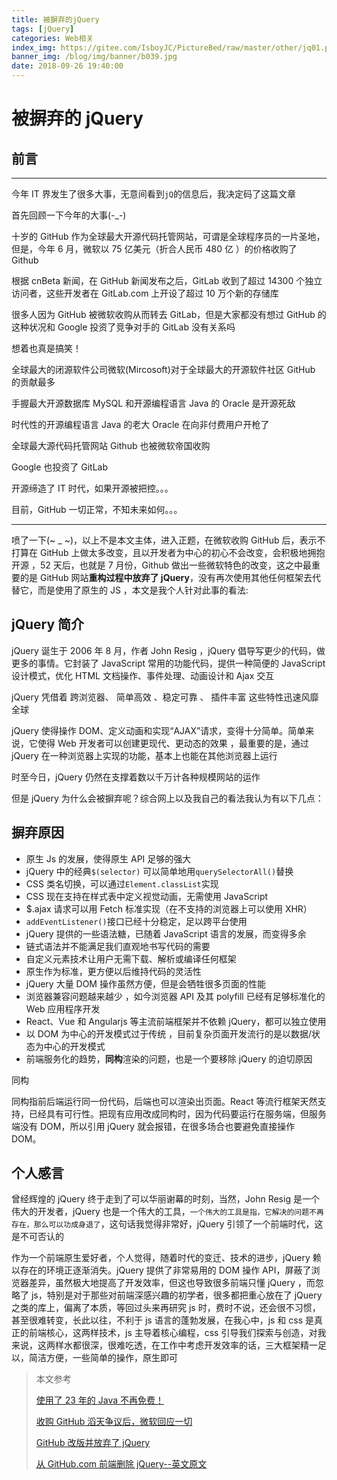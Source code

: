 ```yaml
---
title: 被摒弃的jQuery
tags: [jQuery]
categories: Web相关
index_img: https://gitee.com/IsboyJC/PictureBed/raw/master/other/jq01.png
banner_img: /blog/img/banner/b039.jpg
date: 2018-09-26 19:40:00
---
```


# 被摒弃的 jQuery

## 前言

---

今年 IT 界发生了很多大事，无意间看到`jQ`的信息后，我决定码了这篇文章

首先回顾一下今年的大事(-\_-)

十岁的 GitHub 作为全球最大开源代码托管网站，可谓是全球程序员的一片圣地，但是，今年 6 月，微软以 75 亿美元（折合人民币 480 亿 ）的价格收购了 Github

根据 cnBeta 新闻，在 GitHub 新闻发布之后，GitLab 收到了超过 14300 个独立访问者，这些开发者在 GitLab.com 上开设了超过 10 万个新的存储库

很多人因为 GitHub 被微软收购从而转去 GitLab，但是大家都没有想过 GitHub 的这种状况和 Google 投资了竞争对手的 GitLab 没有关系吗

想着也真是搞笑！

全球最大的闭源软件公司微软(Mircosoft)对于全球最大的开源软件社区 GitHub 的贡献最多

手握最大开源数据库 MySQL 和开源编程语言 Java 的 Oracle 是开源死敌

时代性的开源编程语言 Java 的老大 Oracle 在向非付费用户开枪了

全球最大源代码托管网站 Github 也被微软帝国收购

Google 也投资了 GitLab

开源缔造了 IT 时代，如果开源被把控。。。

目前，GitHub 一切正常，不知未来如何。。。

---

喷了一下(~ \_ ~)，以上不是本文主体，进入正题，在微软收购 GitHub 后，表示不打算在 GitHub 上做太多改变，且以开发者为中心的初心不会改变，会积极地拥抱开源 ，52 天后，也就是 7 月份，Github 做出一些微软特色的改变，这之中最重要的是 GitHub 网站**重构过程中放弃了 jQuery**，没有再次使用其他任何框架去代替它，而是使用了原生的 JS ，本文是我个人针对此事的看法:

## jQuery 简介

jQuery 诞生于 2006 年 8 月，作者 John Resig ，jQuery 倡导写更少的代码，做更多的事情。它封装了 JavaScript 常用的功能代码，提供一种简便的 JavaScript 设计模式，优化 HTML 文档操作、事件处理、动画设计和 Ajax 交互

jQuery 凭借着 跨浏览器、 简单高效 、稳定可靠 、 插件丰富 这些特性迅速风靡全球

jQuery 使得操作 DOM、定义动画和实现“AJAX”请求，变得十分简单。简单来说，它使得 Web 开发者可以创建更现代、更动态的效果 ，最重要的是，通过 jQuery 在一种浏览器上实现的功能，基本上也能在其他浏览器上运行

时至今日，jQuery 仍然在支撑着数以千万计各种规模网站的运作

但是 jQuery 为什么会被摒弃呢？综合网上以及我自己的看法我认为有以下几点：

## 摒弃原因

- 原生 Js 的发展，使得原生 API 足够的强大
- jQuery 中的经典`$(selector)` 可以简单地用`querySelectorAll()`替换
- CSS 类名切换，可以通过`Element.classList`实现
- CSS 现在支持在样式表中定义视觉动画，无需使用 JavaScript
- \$.ajax 请求可以用 Fetch 标准实现（在不支持的浏览器上可以使用 XHR）
- `addEventListener()`接口已经十分稳定，足以跨平台使用
- jQuery 提供的一些语法糖，已随着 JavaScript 语言的发展，而变得多余
- 链式语法并不能满足我们直观地书写代码的需要
- 自定义元素技术让用户无需下载、解析或编译任何框架
- 原生作为标准，更方便以后维持代码的灵活性
- jQuery 大量 DOM 操作虽然方便，但是会牺牲很多页面的性能
- 浏览器兼容问题越来越少 ，如今浏览器 API 及其 polyfill 已经有足够标准化的 Web 应用程序开发
- React、Vue 和 Angularjs 等主流前端框架并不依赖 jQuery，都可以独立使用
- 以 DOM 为中心的开发模式过于传统 ，目前复杂页面开发流行的是以数据/状态为中心的开发模式
- 前端服务化的趋势，**同构**渲染的问题，也是一个要移除 jQuery 的迫切原因

同构

同构指前后端运行同一份代码，后端也可以渲染出页面。React 等流行框架天然支持，已经具有可行性。把现有应用改成同构时，因为代码要运行在服务端，但服务端没有 DOM，所以引用 jQuery 就会报错，在很多场合也要避免直接操作 DOM。

## 个人感言

曾经辉煌的 jQuery 终于走到了可以华丽谢幕的时刻，当然，John Resig 是一个伟大的开发者，jQuery 也是一个伟大的工具，`一个伟大的工具是指，它解决的问题不再存在，那么可以功成身退了`，这句话我觉得非常好，jQuery 引领了一个前端时代，这是不可否认的

作为一个前端原生爱好者，个人觉得，随着时代的变迁、技术的进步，jQuery 赖以存在的环境正逐渐消失。jQuery 提供了非常易用的 DOM 操作 API，屏蔽了浏览器差异，虽然极大地提高了开发效率，但这也导致很多前端只懂 jQuery ，而忽略了 js，特别是对于那些对前端深感兴趣的初学者，很多都把重心放在了 jQuery 之类的库上，偏离了本质，等回过头来再研究 js 时，费时不说，还会很不习惯，甚至很难转变，长此以往，不利于 js 语言的蓬勃发展，在我心中，js 和 css 是真正的前端核心，这两样技术，js 主导着核心编程，css 引导我们探索与创造，对我来说，这两样水都很深，很难吃透，在工作中考虑开发效率的话，三大框架精一足以，简洁方便，一些简单的操作，原生即可

> 本文参考
>
> [使用了 23 年的 Java 不再免费！](https://blog.csdn.net/csdnnews/article/details/83189938)
>
> [收购 GitHub 滔天争议后，微软回应一切](https://mp.weixin.qq.com/s?__biz=MjM5MjAwODM4MA==&mid=2650698992&idx=1&sn=76bd487d3f044851aaa8da9fc914351d&chksm=bea6052389d18c3523e8024545a81d673c3220c2f21b16f80581fe5bea1d9c44afc849cf8b03&scene=21#wechat_redirect)
>
> [GitHub 改版并放弃了 jQuery](http://mp.weixin.qq.com/s?__biz=MjM5MjAwODM4MA==&mid=2650701571&idx=1&sn=61b9cf057317fe00b7bcab4a5a00f034&chksm=bea60ed089d187c67557636b61b73f877ddcce5cf4c946cdf7f27278e8dc3c4b60221c67145c&scene=21#wechat_redirect)
>
> [从 GitHub.com 前端删除 jQuery--英文原文](https://githubengineering.com/removing-jquery-from-github-frontend/)
